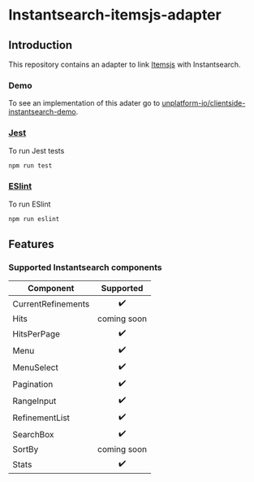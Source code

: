 # Instantsearch-itemsjs-adapter
## Introduction
This repository contains an adapter to link [Itemsjs](https://www.npmjs.com/package/itemsjs) with Instantsearch.

### Demo
To see an implementation of this adater go to [unplatform-io/clientside-instantsearch-demo](https://github.com/unplatform-io/clientside-instantsearch-demo).

### [Jest](https://jestjs.io/)
To run Jest tests
```bash
npm run test
```

### [ESlint](https://eslint.org/)
To run ESlint
```bash
npm run eslint
```

## Features
### Supported Instantsearch components
| Component | Supported |
| --- | :---: |
| CurrentRefinements | ✔️ |
| Hits | coming soon |
| HitsPerPage| ✔️ |
| Menu | ✔️ |
| MenuSelect | ✔️ |
| Pagination | ✔️ |
| RangeInput | ✔️ |
| RefinementList | ✔️ |
| SearchBox | ✔️ |
| SortBy | coming soon |
| Stats | ✔️ |
